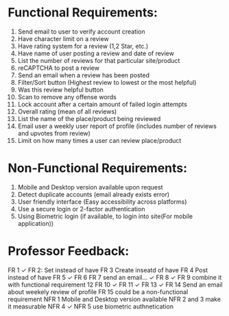 # Functional Requirements:
1.	Send email to user to verify account creation
2.	Have character limit on a review
3.	Have rating system for a review (1,2 Star, etc.)  
4.	Have name of user posting a review and date of review
5.	List the number of reviews for that particular site/product 
6.	reCAPTCHA to post a review 
7.	Send an email when a review has been posted 
8.	Filter/Sort button (Highest review to lowest or the most helpful)
9.	Was this review helpful button
10.	Scan to remove any offense words
11.	Lock account after a certain amount of failed login attempts
12.	Overall rating (mean of all reviews)
13.	List the name of the place/product being reviewed 
14.	Email user a weekly user report of profile (includes number of reviews and upvotes from review)
15.	Limit on how many times a user can review place/product 

# Non-Functional Requirements:
1.	Mobile and Desktop version available upon request 
2.	Detect duplicate accounts (email already exists error)  
3.	User friendly interface (Easy accessibility across platforms)
4.	Use a secure login or 2-factor authentication 
5.	Using Biometric login (if available, to login into site(For mobile application))  

# Professor Feedback:
FR 1 ✓
FR 2: Set instead of have 
FR 3 Create inseatd of have
FR 4 Post instead of have
FR 5 ✓
FR 6
FR 7 send an email... ✓
FR 8 ✓
FR 9 combine it with functional requirement 12
FR 10 ✓
FR 11 ✓
FR 13 ✓
FR 14 Send an email about weekely review of profile 
FR 15 could be a non-functional requirement
NFR 1 Mobile and Desktop version available 
NFR 2 and 3 make it measurable
NFR 4 ✓
NFR 5 use biometric authnetication 
